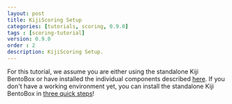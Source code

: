 ```yaml
---
layout: post
title: KijiScoring Setup
categories: [tutorials, scoring, 0.9.0]
tags : [scoring-tutorial]
version: 0.9.0
order : 2
description: KijiScoring Setup.
---
```

For this tutorial, we assume you are either using the standalone Kiji BentoBox or have
installed the individual components described [here](http://www.kiji.org/getstarted/).
If you don't have a working environment yet, you can install the standalone Kiji BentoBox
in [three quick steps](http://www.kiji.org/#tryit)!

